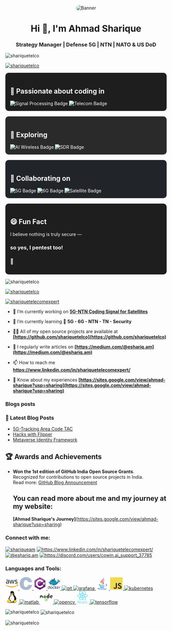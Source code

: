 <!-- Cover Banner -->
<p align="center">
  <img src="[https://raw.githubusercontent.com/shariquetelco/shariquetelco/main/banner1.png](https://github.com/shariquetelco/shariquetelco/blob/main/banner1.png)" alt="Banner" style="border-radius: 10px;" />
</p>

<!-- Profile Icon + Name + Role -->
<h1 align="center">Hi 👋, I'm Ahmad Sharique</h1>


<h3 align="center">
  Strategy Manager | Defense 5G | NTN | NATO & US DoD
</h3>

<p align="left"> <img src="https://komarev.com/ghpvc/?username=shariquetelco&label=Profile%20views&color=0e75b6&style=flat" alt="shariquetelco" /> </p>

<p align="left"> <a href="https://github.com/ryo-ma/github-profile-trophy"><img src="https://github-profile-trophy.vercel.app/?username=shariquetelco" alt="shariquetelco" /></a> </p>


<div align="left" style="background-color:#1e1e1e; padding:15px; border-radius:10px; color:#ffffff;">
  <h2>👀 Passionate about coding in</h2>
  <img src="https://img.shields.io/badge/Signal_Processing-0d6efd?style=flat&logoColor=white" alt="Signal Processing Badge" height="35">
  <img src="https://img.shields.io/badge/Telecom-🛰️_NTN-198754?style=flat&logoColor=white" alt="Telecom Badge" height="35">
</div>

<br>

<div align="left" style="background-color:#2a2a2a; padding:15px; border-radius:10px; color:#ffffff;">
  <h2>🌱 Exploring</h2>
  <img src="https://img.shields.io/badge/AI_Wireless-6f42c1?style=flat&logoColor=white" alt="AI Wireless Badge" height="35">
  <img src="https://img.shields.io/badge/SDR_Labs-f39c12?style=flat&logoColor=white" alt="SDR Badge" height="35">
</div>

<br>

<div align="left" style="background-color:#212529; padding:15px; border-radius:10px; color:#ffffff;">
  <h2>💞️ Collaborating on</h2>
  <img src="https://img.shields.io/badge/5G-d63384?style=flat&logoColor=white" alt="5G Badge" height="35">
  <img src="https://img.shields.io/badge/6G-ffc107?style=flat&logoColor=black" alt="6G Badge" height="35">
  <img src="https://img.shields.io/badge/Satellite_Communication-343a40?style=flat&logoColor=white" alt="Satellite Badge" height="35">
</div>

<br>

<div align="left" style="background-color:#1e1e1e; padding:15px; border-radius:10px; color:#ffffff;">
  <h2>😄 Fun Fact</h3>
  <p>I believe nothing is truly secure — <h3>so yes, I pentest too!<h3> 🔐</p>
</div>




<p align="left"> <img src="https://komarev.com/ghpvc/?username=shariquetelco&label=Profile%20views&color=0e75b6&style=flat" alt="shariquetelco" /> </p>

<p align="left"> <a href="https://github.com/ryo-ma/github-profile-trophy"><img src="https://github-profile-trophy.vercel.app/?username=shariquetelco" alt="shariquetelco" /></a> </p>

<p align="left"> 
  <a href="https://www.linkedin.com/in/shariquetelecomexpert" target="blank">
    <img src="https://img.shields.io/badge/LinkedIn-0077B5?style=for-the-badge&logo=linkedin&logoColor=white" alt="shariquetelecomexpert" />
  </a> 
</p>


- 🔭 I’m currently working on **[5G-NTN Coding Signal for Satellites](https://github.com/shariquetelco)**

- 🌱 I’m currently learning 💬 **5G - 6G - NTN - TN - Security**

- 👨‍💻 All of my open source projects are available at **[https://github.com/shariquetelco](https://github.com/shariquetelco)**

- 📝 I regularly write articles on **[https://medium.com/@eshariq.am](https://medium.com/@eshariq.am)**

- 📫 How to reach me **https://www.linkedin.com/in/shariquetelecomexpert/**

- 📄 Know about my experiences **[https://sites.google.com/view/ahmad-sharique?usp=sharing](https://sites.google.com/view/ahmad-sharique?usp=sharing)**

### Blogs posts
### 📝 Latest Blog Posts

- [5G-Tracking Area Code TAC](https://medium.com/@eshariq.am/understanding-tracking-area-code-tac-control-policy-for-stand-alone-5g-private-network-area-c5f7b9e4f69d)
- [Hacks with Flipper](https://medium.com/@eshariq.am/exploring-the-world-of-rfid-hacks-the-flipper-zero-phenomenon-c25ad076edee)
- [Metaverse Identity Framework](https://medium.com/@eshariq.am/factors-to-consider-when-developing-an-identity-framework-for-metaverse-8a2fe1df020e)


## 🏆 Awards and Achievements

- **Won the 1st edition of GitHub India Open Source Grants**.  
  Recognized for contributions to open source projects in India.  
  Read more: [GitHub Blog Announcement](https://github.blog/open-source/social-impact/recipients-open-source-grants-github-sponsors-india/)


  ## You can read more about me and my journey at my website:
  **[Ahmad Sharique's Journey]**(https://sites.google.com/view/ahmad-sharique?usp=sharing)


<h3 align="left">Connect with me:</h3>
<p align="left">
<a href="https://twitter.com/shariqueam" target="blank"><img align="center" src="https://raw.githubusercontent.com/rahuldkjain/github-profile-readme-generator/master/src/images/icons/Social/twitter.svg" alt="shariqueam" height="30" width="40" /></a>
<a href="https://linkedin.com/in/https://www.linkedin.com/in/shariquetelecomexpert/" target="blank"><img align="center" src="https://raw.githubusercontent.com/rahuldkjain/github-profile-readme-generator/master/src/images/icons/Social/linked-in-alt.svg" alt="https://www.linkedin.com/in/shariquetelecomexpert/" height="30" width="40" /></a>
<a href="https://medium.com/@eshariq.am" target="blank"><img align="center" src="https://raw.githubusercontent.com/rahuldkjain/github-profile-readme-generator/master/src/images/icons/Social/medium.svg" alt="@eshariq.am" height="30" width="40" /></a>
<a href="https://discord.gg/https://discord.com/users/cowin.ai_support_37785" target="blank"><img align="center" src="https://raw.githubusercontent.com/rahuldkjain/github-profile-readme-generator/master/src/images/icons/Social/discord.svg" alt="https://discord.com/users/cowin.ai_support_37785" height="30" width="40" /></a>
</p>

<h3 align="left">Languages and Tools:</h3>
<p align="left"> <a href="https://aws.amazon.com" target="_blank" rel="noreferrer"> <img src="https://raw.githubusercontent.com/devicons/devicon/master/icons/amazonwebservices/amazonwebservices-original-wordmark.svg" alt="aws" width="40" height="40"/> </a> <a href="https://www.cprogramming.com/" target="_blank" rel="noreferrer"> <img src="https://raw.githubusercontent.com/devicons/devicon/master/icons/c/c-original.svg" alt="c" width="40" height="40"/> </a> <a href="https://www.w3schools.com/cs/" target="_blank" rel="noreferrer"> <img src="https://raw.githubusercontent.com/devicons/devicon/master/icons/csharp/csharp-original.svg" alt="csharp" width="40" height="40"/> </a> <a href="https://www.docker.com/" target="_blank" rel="noreferrer"> <img src="https://raw.githubusercontent.com/devicons/devicon/master/icons/docker/docker-original-wordmark.svg" alt="docker" width="40" height="40"/> </a> <a href="https://git-scm.com/" target="_blank" rel="noreferrer"> <img src="https://www.vectorlogo.zone/logos/git-scm/git-scm-icon.svg" alt="git" width="40" height="40"/> </a> <a href="https://grafana.com" target="_blank" rel="noreferrer"> <img src="https://www.vectorlogo.zone/logos/grafana/grafana-icon.svg" alt="grafana" width="40" height="40"/> </a> <a href="https://www.java.com" target="_blank" rel="noreferrer"> <img src="https://raw.githubusercontent.com/devicons/devicon/master/icons/java/java-original.svg" alt="java" width="40" height="40"/> </a> <a href="https://developer.mozilla.org/en-US/docs/Web/JavaScript" target="_blank" rel="noreferrer"> <img src="https://raw.githubusercontent.com/devicons/devicon/master/icons/javascript/javascript-original.svg" alt="javascript" width="40" height="40"/> </a> <a href="https://kubernetes.io" target="_blank" rel="noreferrer"> <img src="https://www.vectorlogo.zone/logos/kubernetes/kubernetes-icon.svg" alt="kubernetes" width="40" height="40"/> </a> <a href="https://www.linux.org/" target="_blank" rel="noreferrer"> <img src="https://raw.githubusercontent.com/devicons/devicon/master/icons/linux/linux-original.svg" alt="linux" width="40" height="40"/> </a> <a href="https://www.mathworks.com/" target="_blank" rel="noreferrer"> <img src="https://upload.wikimedia.org/wikipedia/commons/2/21/Matlab_Logo.png" alt="matlab" width="40" height="40"/> </a> <a href="https://nodejs.org" target="_blank" rel="noreferrer"> <img src="https://raw.githubusercontent.com/devicons/devicon/master/icons/nodejs/nodejs-original-wordmark.svg" alt="nodejs" width="40" height="40"/> </a> <a href="https://opencv.org/" target="_blank" rel="noreferrer"> <img src="https://www.vectorlogo.zone/logos/opencv/opencv-icon.svg" alt="opencv" width="40" height="40"/> </a> <a href="https://reactjs.org/" target="_blank" rel="noreferrer"> <img src="https://raw.githubusercontent.com/devicons/devicon/master/icons/react/react-original-wordmark.svg" alt="react" width="40" height="40"/> </a> <a href="https://www.tensorflow.org" target="_blank" rel="noreferrer"> <img src="https://www.vectorlogo.zone/logos/tensorflow/tensorflow-icon.svg" alt="tensorflow" width="40" height="40"/> </a> </p>

<p><img align="left" src="https://github-readme-stats.vercel.app/api/top-langs?username=shariquetelco&show_icons=true&locale=en&layout=compact" alt="shariquetelco" /></p>

<p>&nbsp;<img align="center" src="https://github-readme-stats.vercel.app/api?username=shariquetelco&show_icons=true&locale=en" alt="shariquetelco" /></p>

<p><img align="center" src="https://github-readme-streak-stats.herokuapp.com/?user=shariquetelco&" alt="shariquetelco" /></p>
